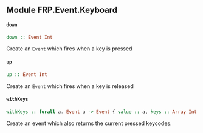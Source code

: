 ## Module FRP.Event.Keyboard

#### `down`

``` purescript
down :: Event Int
```

Create an `Event` which fires when a key is pressed

#### `up`

``` purescript
up :: Event Int
```

Create an `Event` which fires when a key is released

#### `withKeys`

``` purescript
withKeys :: forall a. Event a -> Event { value :: a, keys :: Array Int }
```

Create an event which also returns the current pressed keycodes.


